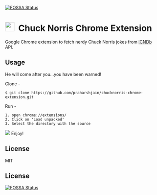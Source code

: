 [![FOSSA Status](https://app.fossa.io/api/projects/git%2Bgithub.com%2Fpraharshjain%2Fchucknorris-chrome-extension.svg?type=shield)](https://app.fossa.io/projects/git%2Bgithub.com%2Fpraharshjain%2Fchucknorris-chrome-extension?ref=badge_shield)

<img src="https://github.com/praharshjain/chucknorris-chrome-extension/blob/master/icon.png" width="30">&nbsp;&nbsp;Chuck Norris Chrome Extension
==========

Google Chrome extension to fetch nerdy Chuck Norris jokes from [ICNDb](http://www.icndb.com) API.

Usage
----------------
He will come after you...you have been warned!

Clone -
```
$ git clone https://github.com/praharshjain/chucknorris-chrome-extension.git
```
Run -
```
1. open chrome://extensions/
2. Click on 'Load unpacked'
3. Select the directory with the source
```
<img src="https://github.com/praharshjain/chucknorris-chrome-extension/blob/master/loading.gif">
Enjoy!


License
----------------
MIT

## License
[![FOSSA Status](https://app.fossa.io/api/projects/git%2Bgithub.com%2Fpraharshjain%2Fchucknorris-chrome-extension.svg?type=large)](https://app.fossa.io/projects/git%2Bgithub.com%2Fpraharshjain%2Fchucknorris-chrome-extension?ref=badge_large)